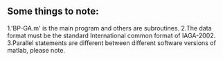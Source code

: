## Some things to note:
  
1.'BP-GA.m' is the main program and others are subroutines.
2.The data format must be the standard International common format of IAGA-2002.
3.Parallel statements are different between different software versions of matlab, please note.
